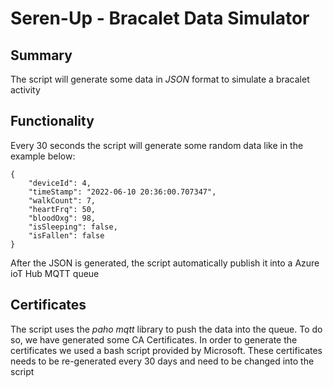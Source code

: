 # Seren-Up - Bracalet Data Simulator
## Summary
The script will generate some data in *JSON* format to simulate a bracalet activity
## Functionality
Every 30 seconds the script will generate some random data like in the example below:
```
{
    "deviceId": 4,
    "timeStamp": "2022-06-10 20:36:00.707347",
    "walkCount": 7,
    "heartFrq": 50,
    "bloodOxg": 98,
    "isSleeping": false,
    "isFallen": false
}
```
After the JSON is generated, the script automatically publish it into a Azure ioT Hub MQTT queue
## Certificates
The script uses the *paho mqtt* library to push the data into the queue. To do so, we have generated some CA Certificates. 
In order to generate the certificates we used a bash script provided by Microsoft.
These certificates needs to be re-generated every 30 days and need to be changed into the script
